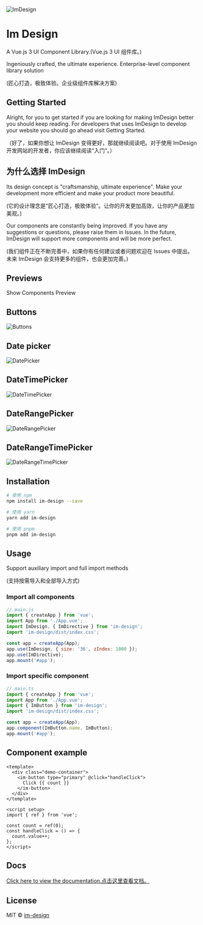 ![ImDesign](https://tongmingwang.github.io/im-design/logo.svg)

# Im Design

A Vue.js 3 UI Component Library.(Vue.js 3 UI 组件库。)

Ingeniously crafted, the ultimate experience. Enterprise-level component library solution

(匠心打造，极致体验。企业级组件库解决方案)

## Getting Started

Alright, for you to get started if you are looking for making ImDesign better you should keep reading. For developers that uses ImDesign to develop your website you should go ahead visit Getting Started.

（好了，如果你想让 ImDesign 变得更好，那就继续阅读吧。对于使用 ImDesign 开发网站的开发者，你应该继续阅读“入门”。）

## 为什么选择 ImDesign

Its design concept is "craftsmanship, ultimate experience".
Make your development more efficient and make your product more beautiful.

(它的设计理念是“匠心打造，极致体验”。让你的开发更加高效，让你的产品更加美观。)

Our components are constantly being improved. If you have any suggestions or questions, please raise them in Issues.
In the future, ImDesign will support more components and will be more perfect.

(我们组件正在不断完善中，如果你有任何建议或者问题欢迎在 Issues 中提出。
未来 ImDesign 会支持更多的组件，也会更加完善。)

## Previews

Show Components Preview

## Buttons

![Buttons](https://tongmingwang.github.io/im-design/img/btn.png)

## Date picker

![DatePicker](https://tongmingwang.github.io/im-design/img/date-picker.png)

## DateTimePicker

![DateTimePicker](https://tongmingwang.github.io/im-design/img/datetime.png)

## DateRangePicker

![DateRangePicker](https://tongmingwang.github.io/im-design/img/daterange.png)

## DateRangeTimePicker

![DateRangeTimePicker](https://tongmingwang.github.io/im-design/img/daterangetime.png)

## Installation

```bash
# 使用 npm
npm install im-design --save

# 使用 yarn
yarn add im-design

# 使用 pnpm
pnpm add im-design
```

## Usage

Support auxiliary import and full import methods

(支持按需导入和全部导入方式)

### Import all components

```javascript
// main.js
import { createApp } from 'vue';
import App from './App.vue';
import ImDesign, { ImDirective } from 'im-design';
import 'im-design/dist/index.css';

const app = createApp(App);
app.use(ImDesign, { size: '36', zIndex: 1000 });
app.use(ImDirective);
app.mount('#app');
```

### Import specific component

```js
// main.ts
import { createApp } from 'vue';
import App from './App.vue';
import { ImButton } from 'im-design';
import 'im-design/dist/index.css';

const app = createApp(App);
app.component(ImButton.name, ImButton);
app.mount('#app');
```

## Component example

```vue
<template>
  <div class="demo-container">
    <im-button type="primary" @click="handleClick">
      Click {{ count }}
    </im-button>
  </div>
</template>

<script setup>
import { ref } from 'vue';

const count = ref(0);
const handleClick = () => {
  count.value++;
};
</script>
```

## Docs

[Click here to view the documentation.点击这里查看文档。](https://tongmingwang.github.io/im-design/)

## License

MIT © [im-design](https://tongmingwang.github.io/im-design/)
